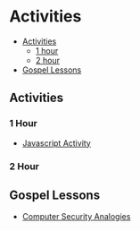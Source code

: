 # Activities
* [Activities](#activities)
	* [1 hour](#1_hour)
	* [2 hour](#2_hour)
* [Gospel Lessons](#gospel_lessons)

<h2 id="activities">Activities</h2>

<h3 id="1_hour">1 Hour</h3>

* [Javascript Activity](/../javascript_activity)

<h3 id="2_hour">2 Hour</h3>

<h2 id="gospel_lesson">Gospel Lessons</h2>

* [Computer Security Analogies](/../compsec_analogies)




